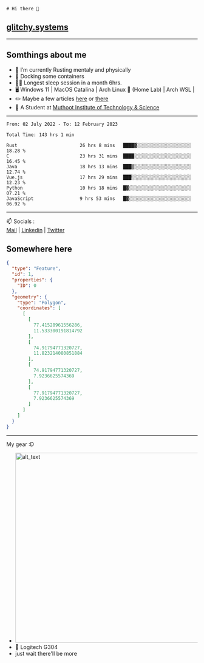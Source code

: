 ```
# Hi there 👋
```
## [glitchy.systems](https://glitchy.systems)
---

## Somthings about me



- 🌱 I’m currently Rusting mentaly and physically
- 🐋 Docking some containers
- 😶‍🌫️ Longest sleep session in a month 6hrs.
- 🖥️ Windows 11 | MacOS Catalina | Arch Linux 🦩 (Home Lab) | Arch WSL |
- ✏️ Maybe a few articles [here](https://medium.com/@advaithnarayanan8) or [there](https://medium.com/@advaithnarayanan8)
- 📑 A Student at [Muthoot Institute of Technology & Science](https://mgmits.ac.in/)



---

<!--START_SECTION:waka-->

```text
From: 02 July 2022 - To: 12 February 2023

Total Time: 143 hrs 1 min

Rust                       26 hrs 8 mins   ████▓░░░░░░░░░░░░░░░░░░░░   18.28 %
C                          23 hrs 31 mins  ████░░░░░░░░░░░░░░░░░░░░░   16.45 %
Java                       18 hrs 13 mins  ███▒░░░░░░░░░░░░░░░░░░░░░   12.74 %
Vue.js                     17 hrs 29 mins  ███░░░░░░░░░░░░░░░░░░░░░░   12.23 %
Python                     10 hrs 18 mins  █▓░░░░░░░░░░░░░░░░░░░░░░░   07.21 %
JavaScript                 9 hrs 53 mins   █▓░░░░░░░░░░░░░░░░░░░░░░░   06.92 %
```

<!--END_SECTION:waka-->

---

📫 Socials :<br>
[Mail](mailto:advaithnarayanan8@gmail.com) | [Linkedin](https://www.linkedin.com/in/advaith-narayanan-a72152214/) | [Twitter](https://twitter.com/advaithnarayan)

## Somewhere here

```geojson
{
  "type": "Feature",
  "id": 1,
  "properties": {
    "ID": 0
  },
  "geometry": {
    "type": "Polygon",
    "coordinates": [
      [
        [
          77.41528961556286,
          11.533300191814792
        ],
        [
          74.91794771320727,
          11.823214080851884
        ],
        [
          74.91794771320727,
          7.9236625574369
        ],
        [
          77.91794771320727,
          7.9236625574369
        ]
      ]
    ]
  }
}
```


--- 
My gear :D

- [<img alt="alt_text" width="500px" src="https://valid.x86.fr/cache/banner/xv24bv-6.png" />](https://valid.x86.fr/xv24bv)
- 🐁 Logitech G304
- just wait there'll be more

